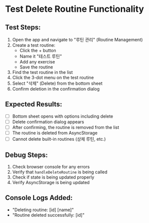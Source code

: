 # Test Delete Routine Functionality

## Test Steps:

1. Open the app and navigate to "루틴 관리" (Routine Management)
2. Create a test routine:
   - Click the + button
   - Name it "테스트 루틴"
   - Add any exercise
   - Save the routine
3. Find the test routine in the list
4. Click the 3-dot menu on the test routine
5. Select "삭제" (Delete) from the bottom sheet
6. Confirm deletion in the confirmation dialog

## Expected Results:
- [ ] Bottom sheet opens with options including delete
- [ ] Delete confirmation dialog appears
- [ ] After confirming, the routine is removed from the list
- [ ] The routine is deleted from AsyncStorage
- [ ] Cannot delete built-in routines (상체 루틴, etc.)

## Debug Steps:
1. Check browser console for any errors
2. Verify that `handleDeleteRoutine` is being called
3. Check if state is being updated properly
4. Verify AsyncStorage is being updated

## Console Logs Added:
- "Deleting routine: [id] [name]"
- "Routine deleted successfully: [id]"